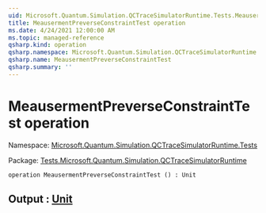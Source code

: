 ```yaml
---
uid: Microsoft.Quantum.Simulation.QCTraceSimulatorRuntime.Tests.MeausermentPreverseConstraintTest
title: MeausermentPreverseConstraintTest operation
ms.date: 4/24/2021 12:00:00 AM
ms.topic: managed-reference
qsharp.kind: operation
qsharp.namespace: Microsoft.Quantum.Simulation.QCTraceSimulatorRuntime.Tests
qsharp.name: MeausermentPreverseConstraintTest
qsharp.summary: ''
---
```


# MeausermentPreverseConstraintTest operation

Namespace: [Microsoft.Quantum.Simulation.QCTraceSimulatorRuntime.Tests](xref:Microsoft.Quantum.Simulation.QCTraceSimulatorRuntime.Tests)

Package: [Tests.Microsoft.Quantum.Simulation.QCTraceSimulatorRuntime](https://nuget.org/packages/Tests.Microsoft.Quantum.Simulation.QCTraceSimulatorRuntime)




```qsharp
operation MeausermentPreverseConstraintTest () : Unit
```


## Output : [Unit](xref:microsoft.quantum.qsharp.valueliterals#unit-literal)

